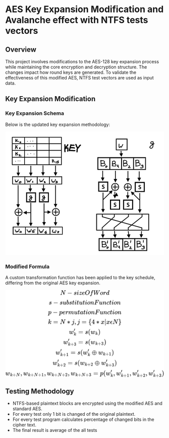 # AES Key Expansion Modification and Avalanche effect with NTFS tests vectors

## Overview
This project involves modifications to the AES-128 key expansion process while maintaining the core encryption and decryption structure. The changes impact how round keys are generated. To validate the effectiveness of this modified AES, NTFS test vectors are used as input data.

## Key Expansion Modification

### Key Expansion Schema
Below is the updated key expansion methodology:

![Key Expansion Schema](key%20expansion%20schema.png)

### Modified Formula
A custom transformation function has been applied to the key schedule, differing from the original AES key expansion.

**![Modified Formula](modified%20formula.png)**

## Testing Methodology
- NTFS-based plaintext blocks are encrypted using the modified AES and standard AES.
- For every test only 1 bit is changed of the original plaintext.
- For every test program calculates percentage of changed bits in the cipher text.
- The final result is average of the all tests

